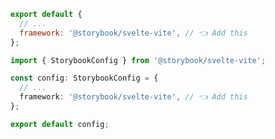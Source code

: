 <!-- TODO: Vet this example for CSF Factory compatibility -->

```js filename=".storybook/main.js" renderer="svelte" language="js"
export default {
  // ...
  framework: '@storybook/svelte-vite', // 👈 Add this
};
```

```ts filename=".storybook/main.ts" renderer="svelte" language="ts"
import { StorybookConfig } from '@storybook/svelte-vite';

const config: StorybookConfig = {
  // ...
  framework: '@storybook/svelte-vite', // 👈 Add this
};

export default config;
```
